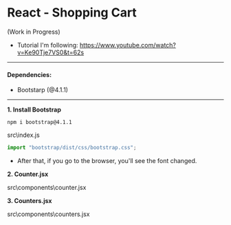 # React - Shopping Cart

(Work in Progress)

- Tutorial I'm following: https://www.youtube.com/watch?v=Ke90Tje7VS0&t=62s

---

#### Dependencies:

- Bootstarp (@4.1.1)

---

**1. Install Bootstrap**

```
npm i bootstrap@4.1.1
```

src\index.js

```javascript
import "bootstrap/dist/css/bootstrap.css";
```

- After that, if you go to the browser, you'll see the font changed.

**2. Counter.jsx**

src\components\counter.jsx

**3. Counters.jsx**

src\components\counters.jsx

<!-- **.**
**.**

```javascript
```

```javascript
```

```javascript
```

```javascript
```

**.**
**.**
**.**
**.**
**.**
**.**

```javascript
```

```javascript
```

```javascript
```

```javascript
```

```javascript
```

```javascript
``` -->
